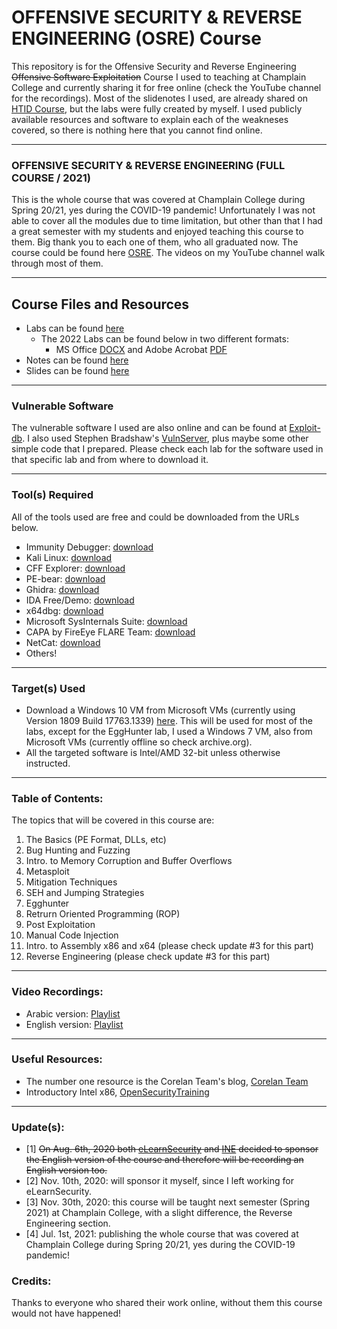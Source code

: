 # OFFENSIVE SECURITY & REVERSE ENGINEERING (OSRE) Course

This repository is for the Offensive Security and Reverse Engineering ~~Offensive Software Exploitation~~ Course I used to teaching at Champlain College and currently sharing it for free online (check the YouTube channel for the recordings). Most of the slidenotes I used, are already shared on [HTID Course](http://opensecuritytraining.info/HTID.html), but the labs were fully created by myself. I used publicly available resources and software to explain each of the weakneses covered, so there is nothing here that you cannot find online.

---
### OFFENSIVE SECURITY & REVERSE ENGINEERING (FULL COURSE / 2021)
This is the whole course that was covered at Champlain College during Spring 20/21, yes during the COVID-19 pandemic! Unfortunately I was not able to cover all the modules due to time limitation, but other than that I had a great semester with my students and enjoyed teaching this course to them. Big thank you to each one of them, who all graduated now. The course could be found here [OSRE](https://github.com/ashemery/exploitation-course/tree/master/course/2021). The videos on my YouTube channel walk through most of them.

---
## Course Files and Resources
- Labs can be found [here](https://github.com/ashemery/exploitation-course/tree/master/labs)
    - The 2022 Labs can be found below in two different formats:
      - MS Office [DOCX](https://github.com/ashemery/exploitation-course/tree/master/labs/2022/DOCX) and Adobe Acrobat [PDF](https://github.com/ashemery/exploitation-course/tree/master/labs/2022/PDF)
- Notes can be found [here](https://github.com/ashemery/exploitation-course/tree/master/notes)
- Slides can be found [here](https://github.com/ashemery/exploitation-course/tree/master/slides)

---
### Vulnerable Software
The vulnerable software I used are also online and can be found at [Exploit-db](https://www.exploit-db.com/). I also used Stephen Bradshaw's [VulnServer](https://github.com/stephenbradshaw/vulnserver), plus maybe some other simple code that I prepared. Please check each lab for the software used in that specific lab and from where to download it.

---
### Tool(s) Required
All of the tools used are free and could be downloaded from the URLs below.
- Immunity Debugger: [download](https://www.immunityinc.com/products/debugger/)
- Kali Linux: [download](https://www.kali.org/)
- CFF Explorer: [download](https://ntcore.com/?page_id=388)
- PE-bear: [download](https://github.com/hasherezade/pe-bear-releases)
- Ghidra: [download](https://ghidra-sre.org/)
- IDA Free/Demo: [download](https://www.hex-rays.com/ida-free/)
- x64dbg: [download](https://x64dbg.com/#start)
- Microsoft SysInternals Suite: [download](https://docs.microsoft.com/en-us/sysinternals/)
- CAPA by FireEye FLARE Team: [download](https://github.com/fireeye/capa)
- NetCat: [download](https://joncraton.org/blog/46/netcat-for-windows/)
- Others!

---
### Target(s) Used
- Download a Windows 10 VM from Microsoft VMs (currently using Version 1809 Build 17763.1339) [here](https://developer.microsoft.com/en-us/microsoft-edge/tools/vms/). This will be used for most of the labs, except for the EggHunter lab, I used a Windows 7 VM, also from Microsoft VMs (currently offline so check archive.org).
- All the targeted software is Intel/AMD 32-bit unless otherwise instructed.

---
### Table of Contents:
The topics that will be covered in this course are:
1.  The Basics (PE Format, DLLs, etc)
2.  Bug Hunting and Fuzzing
3.  Intro. to Memory Corruption and Buffer Overflows
4.  Metasploit
5.  Mitigation Techniques
6.  SEH and Jumping Strategies
7.  Egghunter
8.  Retrurn Oriented Programming (ROP)
9.  Post Exploitation
10. Manual Code Injection
11. Intro. to Assembly x86 and x64 (please check update #3 for this part)
12. Reverse Engineering (please check update #3 for this part)

---
### Video Recordings:
- Arabic version: [Playlist](https://www.youtube.com/playlist?list=PLCS2zI95IiNyo5AhbVIL2hVX7zhuSkOkz)
- English version: [Playlist](https://www.youtube.com/playlist?list=PLCS2zI95IiNybAAQ0HL88YzwRpLXje5y6)

---
### Useful Resources:
- The number one resource is the Corelan Team's blog, [Corelan Team](https://www.corelan.be/)
- Introductory Intel x86, [OpenSecurityTraining](https://opensecuritytraining.info/IntroX86.html)

---
### Update(s):
- [1] ~~On Aug. 6th, 2020 both [eLearnSecurity](https://www.elearnsecurity.com/) and [INE](https://www.ine.com/) decided to sponsor the English version of the course and therefore will be recording an English version too.~~ 
- [2] Nov. 10th, 2020: will sponsor it myself, since I left working for eLearnSecurity.
- [3] Nov. 30th, 2020: this course will be taught next semester (Spring 2021) at Champlain College, with a slight difference, the Reverse Engineering section.
- [4] Jul. 1st, 2021: publishing the whole course that was covered at Champlain College during Spring 20/21, yes during the COVID-19 pandemic!


### Credits:
Thanks to everyone who shared their work online, without them this course would not have happened!
